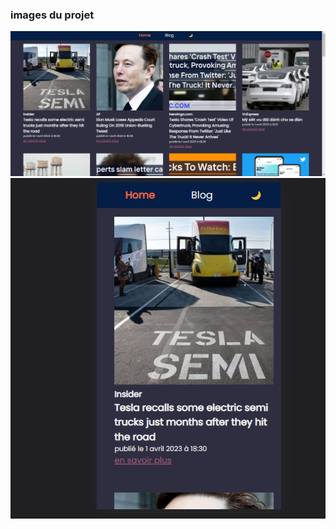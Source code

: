 ### images du projet

![desktop](./src/features/images/blog.png)
![mobile](./src/features/images/blogMobile.png)
